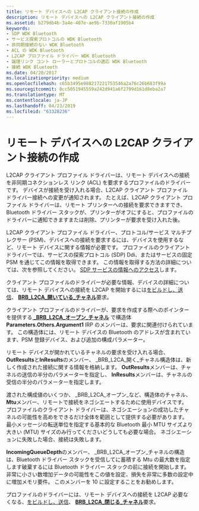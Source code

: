 ```yaml
---
title: リモート デバイスへの L2CAP クライアント接続の作成
description: リモート デバイスへの L2CAP クライアント接続の作成
ms.assetid: b279db4b-3a4e-407e-ae9b-7330af1905b4
keywords:
- SDP WDK Bluetooth
- サービス探索プロトコルの WDK Bluetooth
- 非同期接続のない WDK Bluetooth
- ACL の WDK Bluetooth
- L2CAP プロファイル ドライバー WDK Bluetooth
- 論理リンク コント ローラーとプロトコルの適応 WDK Bluetooth
- 接続 WDK Bluetooth
ms.date: 04/20/2017
ms.localizationpriority: medium
ms.openlocfilehash: c65b3495e988217221753546a2a76c26b683f99a
ms.sourcegitcommit: 0cc5051945559a242d941a6f2799d161d8eba2a7
ms.translationtype: MT
ms.contentlocale: ja-JP
ms.lasthandoff: 04/23/2019
ms.locfileid: "63328236"
---
```

# <a name="creating-a-l2cap-client-connection-to-a-remote-device"></a>リモート デバイスへの L2CAP クライアント接続の作成


L2CAP クライアント プロファイル ドライバーは、リモート デバイスへの接続を非同期コネクションレス リンク (ACL) を要求するプロファイルのドライバーです。 デバイスが接続を受け入れる場合、L2CAP クライアント プロファイル ドライバー接続への変更が通知されます。 たとえば、L2CAP クライアント プロファイル ドライバーは、リモート プリンターへの接続を要求できますでき、Bluetooth ドライバー スタックが、プリンターがオフにすると、プロファイルのドライバーに通知できますまたは削除、プリンターが要求を受け入れた後。

L2CAP クライアント プロファイル ドライバー、プロトコル/サービス マルチプレクサー (PSM)、デバイスへの接続を要求するには、デバイスを使用するなど、リモート デバイスに関する情報が必要です。 プロファイルのクライアント ドライバーでは、サービスの探索プロトコル (SDP) Ddi、またはサービスの固定 PSM を通じてこの情報を取得できます。 この情報を取得する方法の詳細については、次を参照してください。 [SDP サービスの情報へのアクセス](accessing-sdp-service-information.md)します。

クライアント プロファイルのドライバーが必要な情報、デバイスの詳細については、リモート デバイスへの接続を L2CAP を開始するには[をビルドし、送信](building-and-sending-a-brb.md)、 [ **BRB\_L2CA\_開いている\_チャネル**](https://msdn.microsoft.com/library/windows/hardware/ff536615)要求。

クライアント プロファイルのドライバーが、要求を作成する際へのポインターを提供する[  **\_BRB\_L2CA\_オープン\_チャネル**](https://msdn.microsoft.com/library/windows/hardware/ff536860) で構造体**Parameters.Others.Argument1** IRP のメンバーは、要求に関連付けられています。 この構造体には、リモート デバイスの Bluetooth のアドレスが含まれています、PSM 登録デバイス、および追加の構成パラメーター。

リモート デバイスが開かれているチャネルの要求を受け入れる場合、 **OutResults**と**InResults**のメンバー、 \_BRB\_L2CA\_開く\_チャネル構造体は、新しく作成された接続に関する情報を格納します。 **OutResults**メンバーは、チャネルの送信の半分のパラメーターを指定し、 **InResults**メンバーは、チャネルの受信の半分のパラメーターを指定します。

渡された構成値のいくつか、 \_BRB\_L2CA\_オープン\_など、構造体のチャネル、 **Mtu**メンバー、リモートで接続をネゴシエートするために使用デバイスです。 プロファイルのクライアント ドライバーは、ネゴシエーションの成功したチャネルの可能性を高めをできるだけ全体を範囲として提供する必要があります。 最小メッセージの転送単位を指定する基本的な Bluetooth 最小 MTU サイズより大きい (MTU) サイズのみ行ってくださいどうしても必要な場合。 ネゴシエーションに失敗した場合、接続は失敗します。

**IncomingQueueDepth**のメンバー、 \_BRB\_L2CA\_オープン\_チャネルの構造は、Bluetooth ドライバー スタックを受信してに蓄積する Mtu の最大数を指定します破棄するには Bluetooth ドライバー スタックの前に接続を開始します。 非常に小さい数増加データの可能性をこの値を設定、損失を非常に多数の設定中に増加メモリ要件。 このメンバーを 10 に設定することをお勧めします。

プロファイルのドライバーには、リモート デバイスへの接続を L2CAP 必要なくなる、[をビルドし、送信](building-and-sending-a-brb.md)、 [ **BRB\_L2CA\_閉じる\_チャネル**](https://msdn.microsoft.com/library/windows/hardware/ff536614)要求。

 

 





